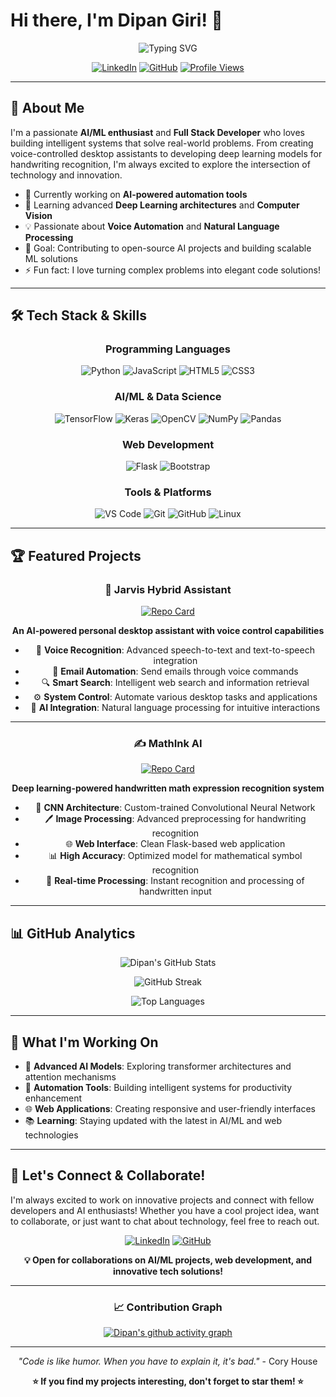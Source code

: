 # Hi there, I'm Dipan Giri! 👋

<div align="center">
  
![Typing SVG](https://readme-typing-svg.herokuapp.com?font=Fira+Code&pause=1000&color=00D9FF&center=true&vCenter=true&width=435&lines=AI+%26+Machine+Learning+Enthusiast;Full+Stack+Developer;Voice+Automation+Specialist;Always+Learning+New+Technologies!)

[![LinkedIn](https://img.shields.io/badge/LinkedIn-0077B5?style=for-the-badge&logo=linkedin&logoColor=white)](https://www.linkedin.com/in/dipan-giri-b549b62a5/)
[![GitHub](https://img.shields.io/badge/GitHub-100000?style=for-the-badge&logo=github&logoColor=white)](https://github.com/Dipan2004)
[![Profile Views](https://komarev.com/ghpvc/?username=Dipan2004&color=brightgreen&style=for-the-badge)](https://github.com/Dipan2004)

</div>

---

## 🚀 About Me

I'm a passionate **AI/ML enthusiast** and **Full Stack Developer** who loves building intelligent systems that solve real-world problems. From creating voice-controlled desktop assistants to developing deep learning models for handwriting recognition, I'm always excited to explore the intersection of technology and innovation.

- 🔭 Currently working on **AI-powered automation tools**
- 🌱 Learning advanced **Deep Learning architectures** and **Computer Vision**
- 💡 Passionate about **Voice Automation** and **Natural Language Processing**
- 🎯 Goal: Contributing to open-source AI projects and building scalable ML solutions
- ⚡ Fun fact: I love turning complex problems into elegant code solutions!

---

## 🛠️ Tech Stack & Skills

<div align="center">

### Programming Languages
![Python](https://img.shields.io/badge/Python-3776AB?style=for-the-badge&logo=python&logoColor=white)
![JavaScript](https://img.shields.io/badge/JavaScript-F7DF1E?style=for-the-badge&logo=javascript&logoColor=black)
![HTML5](https://img.shields.io/badge/HTML5-E34F26?style=for-the-badge&logo=html5&logoColor=white)
![CSS3](https://img.shields.io/badge/CSS3-1572B6?style=for-the-badge&logo=css3&logoColor=white)

### AI/ML & Data Science
![TensorFlow](https://img.shields.io/badge/TensorFlow-FF6F00?style=for-the-badge&logo=tensorflow&logoColor=white)
![Keras](https://img.shields.io/badge/Keras-D00000?style=for-the-badge&logo=keras&logoColor=white)
![OpenCV](https://img.shields.io/badge/OpenCV-27338e?style=for-the-badge&logo=OpenCV&logoColor=white)
![NumPy](https://img.shields.io/badge/numpy-%23013243.svg?style=for-the-badge&logo=numpy&logoColor=white)
![Pandas](https://img.shields.io/badge/pandas-%23150458.svg?style=for-the-badge&logo=pandas&logoColor=white)

### Web Development
![Flask](https://img.shields.io/badge/Flask-000000?style=for-the-badge&logo=flask&logoColor=white)
![Bootstrap](https://img.shields.io/badge/Bootstrap-563D7C?style=for-the-badge&logo=bootstrap&logoColor=white)

### Tools & Platforms
![VS Code](https://img.shields.io/badge/VS_Code-0078D4?style=for-the-badge&logo=visual%20studio%20code&logoColor=white)
![Git](https://img.shields.io/badge/Git-F05032?style=for-the-badge&logo=git&logoColor=white)
![GitHub](https://img.shields.io/badge/GitHub-100000?style=for-the-badge&logo=github&logoColor=white)
![Linux](https://img.shields.io/badge/Linux-FCC624?style=for-the-badge&logo=linux&logoColor=black)

</div>

---

## 🏆 Featured Projects

<div align="center">

### 🤖 Jarvis Hybrid Assistant
[![Repo Card](https://github-readme-stats.vercel.app/api/pin/?username=Dipan2004&repo=Jarvis-hybrid-assistant&theme=tokyonight)](https://github.com/Dipan2004/Jarvis-hybrid-assistant)

**An AI-powered personal desktop assistant with voice control capabilities**
- 🎤 **Voice Recognition**: Advanced speech-to-text and text-to-speech integration
- 📧 **Email Automation**: Send emails through voice commands
- 🔍 **Smart Search**: Intelligent web search and information retrieval
- ⚙️ **System Control**: Automate various desktop tasks and applications
- 🧠 **AI Integration**: Natural language processing for intuitive interactions

---

### ✍️ MathInk AI
[![Repo Card](https://github-readme-stats.vercel.app/api/pin/?username=Dipan2004&repo=MathInk-AI&theme=tokyonight)](https://github.com/Dipan2004/MathInk-AI)

**Deep learning-powered handwritten math expression recognition system**
- 🧮 **CNN Architecture**: Custom-trained Convolutional Neural Network
- 🖊️ **Image Processing**: Advanced preprocessing for handwriting recognition
- 🌐 **Web Interface**: Clean Flask-based web application
- 📊 **High Accuracy**: Optimized model for mathematical symbol recognition
- 🔄 **Real-time Processing**: Instant recognition and processing of handwritten input

</div>

---

## 📊 GitHub Analytics

<div align="center">
  
![Dipan's GitHub Stats](https://github-readme-stats.vercel.app/api?username=Dipan2004&show_icons=true&theme=tokyonight&hide_border=true&count_private=true)

![GitHub Streak](https://github-readme-streak-stats.herokuapp.com/?user=Dipan2004&theme=tokyonight&hide_border=true)

![Top Languages](https://github-readme-stats.vercel.app/api/top-langs/?username=Dipan2004&layout=compact&theme=tokyonight&hide_border=true)

</div>

---

## 🌟 What I'm Working On

- 🔬 **Advanced AI Models**: Exploring transformer architectures and attention mechanisms
- 🤖 **Automation Tools**: Building intelligent systems for productivity enhancement
- 🌐 **Web Applications**: Creating responsive and user-friendly interfaces
- 📚 **Learning**: Staying updated with the latest in AI/ML and web technologies

---

## 🤝 Let's Connect & Collaborate!

I'm always excited to work on innovative projects and connect with fellow developers and AI enthusiasts! Whether you have a cool project idea, want to collaborate, or just want to chat about technology, feel free to reach out.

<div align="center">

[![LinkedIn](https://img.shields.io/badge/Let's_Connect_on_LinkedIn-0077B5?style=for-the-badge&logo=linkedin&logoColor=white)](https://www.linkedin.com/in/dipan-giri-b549b62a5/)
[![GitHub](https://img.shields.io/badge/Follow_on_GitHub-100000?style=for-the-badge&logo=github&logoColor=white)](https://github.com/Dipan2004)

**💡 Open for collaborations on AI/ML projects, web development, and innovative tech solutions!**

</div>

---

<div align="center">
  
### 📈 Contribution Graph
[![Dipan's github activity graph](https://github-readme-activity-graph.vercel.app/graph?username=Dipan2004&theme=tokyo-night)](https://github.com/Dipan2004)

---

*"Code is like humor. When you have to explain it, it's bad."* - Cory House

**⭐ If you find my projects interesting, don't forget to star them! ⭐**

</div>
